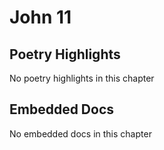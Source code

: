 # John 11

## Poetry Highlights

No poetry highlights in this chapter

## Embedded Docs

No embedded docs in this chapter

